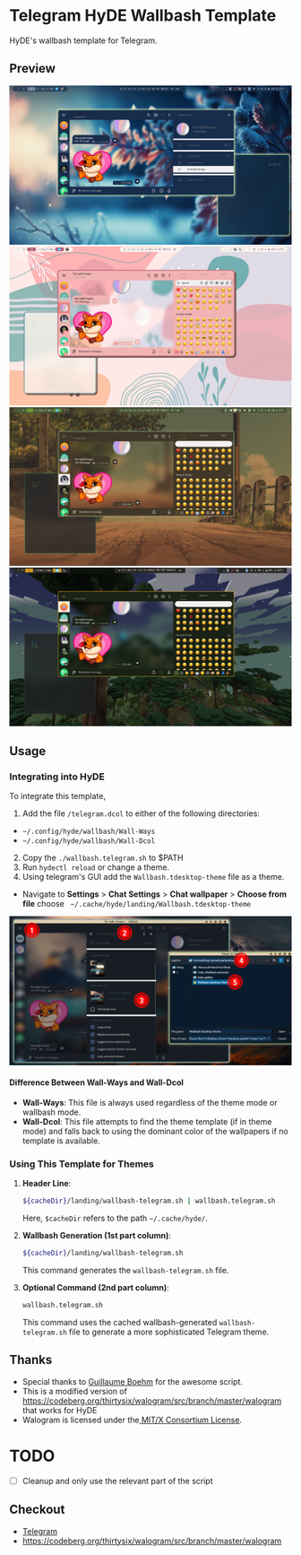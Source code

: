 # Telegram HyDE Wallbash Template

HyDE's wallbash template for Telegram.

## Preview

![Preview 1](assets/1.png)
![Preview 2](assets/2.png)
![Preview 3](assets/3.png)
![Preview 4](assets/4.png)

## Usage

### Integrating into HyDE

To integrate this template,

1. Add the file `/telegram.dcol` to either of the following directories:

- `~/.config/hyde/wallbash/Wall-Ways`
- `~/.config/hyde/wallbash/Wall-Dcol`

2. Copy the `./wallbash.telegram.sh` to $PATH
3. Run `hydectl reload`  or change a theme.
4. Using telegram's GUI add the `Wallbash.tdesktop-theme` file as a theme.

- Navigate to **Settings** > **Chat Settings** > **Chat wallpaper** > **Choose from file** choose ` ~/.cache/hyde/landing/Wallbash.tdesktop-theme`

![Integrating to telegram](assets/howto.png)

#### Difference Between Wall-Ways and Wall-Dcol

- **Wall-Ways**: This file is always used regardless of the theme mode or wallbash mode.
- **Wall-Dcol**: This file attempts to find the theme template (if in theme mode) and falls back to using the dominant color of the wallpapers if no template is available.

### Using This Template for Themes

1. **Header Line**:

   ```sh
   ${cacheDir}/landing/wallbash-telegram.sh | wallbash.telegram.sh 
   ```

   Here, `$cacheDir` refers to the path `~/.cache/hyde/`.
2. **Wallbash Generation (1st part column)**:

   ```sh
   ${cacheDir}/landing/wallbash-telegram.sh
   ```

   This command generates the `wallbash-telegram.sh` file.
3. **Optional Command (2nd part column)**:

   ```sh
   wallbash.telegram.sh
   ```

   This command uses the cached wallbash-generated `wallbash-telegram.sh` file to generate a more sophisticated Telegram theme.

## Thanks

- Special thanks to [Guillaume Boehm](https://github.com/guillaumeboehm/wal-telegram) for the awesome script.
- This is a modified version of  https://codeberg.org/thirtysix/walogram/src/branch/master/walogram
  that works for HyDE
- Walogram is licensed under the[ MIT/X Consortium License](https://opensource.org/licenses/MIT).

# TODO

- [ ] Cleanup and only use the relevant part of the script

## Checkout

- [Telegram](https://telegram.org/)
- https://codeberg.org/thirtysix/walogram/src/branch/master/walogram
